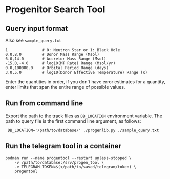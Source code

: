 # Progenitor Search Tool

## Query input format 
Also see `sample_query.txt`

```
1               # 0: Neutron Star or 1: Black Hole
0.0,8.0         # Donor Mass Range (Msol)
6.0,14.0        # Accretor Mass Range (Msol)
-15.0,-4.0      # log10(MT Rate) Range (Msol/yr)
0.0,100000.0    # Orbital Period Range (days)
3.0,5.0         # log10(Donor Effective Temperature) Range (K)
```

Enter the quantities in order, if you don't have error estimates for a quantity, enter limits that span the entire range of possible values.

## Run from command line
Export the path to the track files as `DB_LOCATION` environment variable.
The path to query file is the first command line argument, as follows:

```console
 DB_LOCATION='/path/to/database/' ./progenlib.py ./sample_query.txt
```

## Run the telegram tool in a container

``` console
podman run --name progentool --restart unless-stopped \
    -v /path/to/database:/srv/progen_tool \
    -e TELEGRAM_TOKEN=$(</path/to/saved/telegram/token) \
    progentool
```
